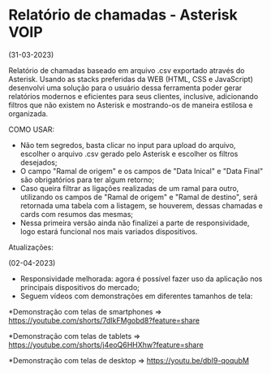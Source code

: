 # Relatório de chamadas - Asterisk VOIP
(31-03-2023)

Relatório de chamadas baseado em arquivo .csv exportado através do Asterisk.
Usando as stacks preferidas da WEB (HTML, CSS e JavaScript) desenvolvi uma solução para o usuário dessa ferramenta poder gerar relatórios modernos e eficientes para seus clientes, inclusive, adicionando filtros que não existem no Asterisk e mostrando-os de maneira estilosa e organizada.

COMO USAR:
- Não tem segredos, basta clicar no input para upload do arquivo, escolher o arquivo .csv gerado pelo Asterisk e escolher os filtros desejados;
- O campo "Ramal de origem" e os campos de "Data Inical" e "Data Final" são obrigatórios para ter algum retorno;
- Caso queira filtrar as ligações realizadas de um ramal para outro, utilizando os campos de "Ramal de origem" e "Ramal de destino", será retornada uma tabela com a listagem, se houverem, dessas chamadas e cards com resumos das mesmas;
- Nessa primeira versão ainda não finalizei a parte de responsividade, logo estará funcional nos mais variados dispositivos.

Atualizações:

(02-04-2023) 
- Responsividade melhorada: agora é possível fazer uso da aplicação nos principais dispositivos do mercado;
- Seguem vídeos com demonstrações em diferentes tamanhos de tela:

*Demonstração com telas de smartphones
=> https://youtube.com/shorts/7dIkFMgobd8?feature=share

*Demonstração com telas de tablets
=> https://youtube.com/shorts/j4eoQ6HHXhw?feature=share

*Demonstração com telas de desktop
=> https://youtu.be/dbI9-qoqubM
